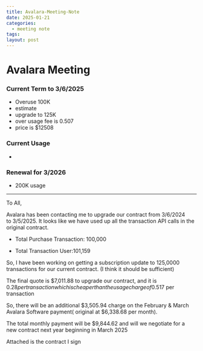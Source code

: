 ```yaml
---
title: Avalara-Meeting-Note
date: 2025-01-21
categories:
  - meeting note
tags: 
layout: post
---
```

# Avalara Meeting

### Current Term to 3/6/2025
- Overuse 100K
- estimate 
- upgrade to 125K
- over usage fee is 0.507
- price is $12508
### Current Usage
- 

### Renewal for 3/2026
- 200K usage

---

To All,

  

Avalara has been contacting me to upgrade our contract from 3/6/2024 to 3/5/2025. It looks like we have used up all the transaction API calls in the original contract.

- Total Purchase Transaction: 100,000
    
- Total Transaction User:101,159
    

So, I have been working on getting a subscription update to 125,0000 transactions for our current contract. (I think it should be sufficient)
  
The final quote is $7,011.88 to upgrade our contract, and it is $0.28 per transaction which is cheaper than the usage charge of $0.517 per transaction 

So, there will be an additional $3,505.94 charge on the February & March Avalara Software payment( original at $6,338.68 per month).

The total monthly payment will be $9,844.62 and will we negotiate for a new contract next year beginning in March 2025

Attached is the contract I sign